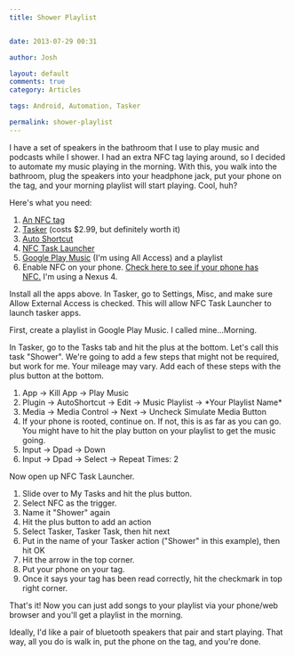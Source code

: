 ```yaml
---
title: Shower Playlist


date: 2013-07-29 00:31

author: Josh

layout: default
comments: true
category: Articles

tags: Android, Automation, Tasker

permalink: shower-playlist
---
```


I have a set of speakers in the bathroom that I use to play music and
podcasts while I shower. I had an extra NFC tag laying around, so I
decided to automate my music playing in the morning. With this, you walk
into the bathroom, plug the speakers into your headphone jack, put your
phone on the tag, and your morning playlist will start playing. Cool,
huh?

Here's what you need:

1.  [An NFC tag](http://amzn.to/14cY1xW)
2.  [Tasker](https://play.google.com/store/apps/details?id=net.dinglisch.android.taskerm) (costs
    \$2.99, but definitely worth it)
3.  [Auto
    Shortcut](https://play.google.com/store/apps/details?id=com.joaomgcd.autoshortcut&hl=en)
4.  [NFC Task
    Launcher](https://play.google.com/store/apps/details?id=com.jwsoft.nfcactionlauncher&hl=en)
5.  [Google Play Music](https://play.google.com/music/listen) (I'm using
    All Access) and a playlist
6.  Enable NFC on your phone. [Check here to see if your phone has
    NFC.](http://www.nfcworld.com/nfc-phones-list/) I'm using a Nexus 4.

Install all the apps above. In Tasker, go to Settings, Misc, and make
sure Allow External Access is checked. This will allow NFC Task Launcher
to launch tasker apps.

First, create a playlist in Google Play Music. I called mine...Morning.

In Tasker, go to the Tasks tab and hit the plus at the bottom. Let's
call this task "Shower". We're going to add a few steps that might not
be required, but work for me. Your mileage may vary. Add each of these
steps with the plus button at the bottom.

1.  App -\> Kill App -\> Play Music
2.  Plugin -\> AutoShortcut -\> Edit -\> Music Playlist -\> \*Your
    Playlist Name\*
3.  Media -\> Media Control -\> Next -\> Uncheck Simulate Media Button
4.  If your phone is rooted, continue on. If not, this is as far as you
    can go. You might have to hit the play button on your playlist to
    get the music going.
5.  Input -\> Dpad -\> Down
6.  Input -\> Dpad -\> Select -\> Repeat Times: 2

Now open up NFC Task Launcher.

1.  Slide over to My Tasks and hit the plus button.
2.  Select NFC as the trigger.
3.  Name it "Shower" again
4.  Hit the plus button to add an action
5.  Select Tasker, Tasker Task, then hit next
6.  Put in the name of your Tasker action ("Shower" in this example),
    then hit OK
7.  Hit the arrow in the top corner.
8.  Put your phone on your tag.
9.  Once it says your tag has been read correctly, hit the checkmark in
    top right corner.

That's it! Now you can just add songs to your playlist via your
phone/web browser and you'll get a playlist in the morning.

Ideally, I'd like a pair of bluetooth speakers that pair and start
playing. That way, all you do is walk in, put the phone on the tag, and
you're done.
